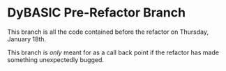 # DyBASIC Pre-Refactor Branch
This branch is all the code contained before the refactor on Thursday, January 18th.

This branch is *only* meant for as a call back point if the refactor has made something unexpectedly bugged.

